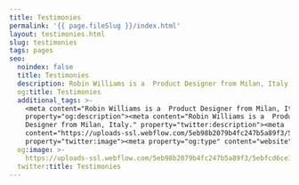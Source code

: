 ```yaml
---
title: Testimonies
permalink: '{{ page.fileSlug }}/index.html'
layout: testimonies.html
slug: testimonies
tags: pages
seo:
  noindex: false
  title: Testimonies
  description: Robin Williams is a  Product Designer from Milan, Italy.
  og:title: Testimonies
  additional_tags: >-
    <meta content="Robin Williams is a  Product Designer from Milan, Italy."
    property="og:description"><meta content="Robin Williams is a  Product
    Designer from Milan, Italy." property="twitter:description"><meta
    content="https://uploads-ssl.webflow.com/5eb98b2079b4fc247b5a89f3/5ebfcd6ce1ba902798f5ba17_Open%20Graph%20Image.jpg"
    property="twitter:image"><meta property="og:type" content="website">
  og:image: >-
    https://uploads-ssl.webflow.com/5eb98b2079b4fc247b5a89f3/5ebfcd6ce1ba902798f5ba17_Open%20Graph%20Image.jpg
  twitter:title: Testimonies
---
```



